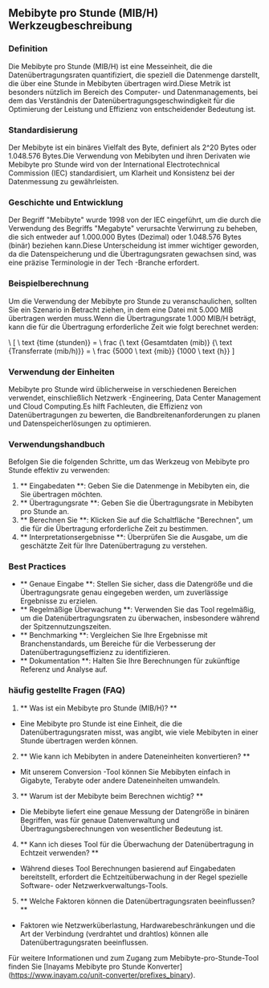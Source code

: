 ## Mebibyte pro Stunde (MIB/H) Werkzeugbeschreibung

### Definition
Die Mebibyte pro Stunde (MIB/H) ist eine Messeinheit, die die Datenübertragungsraten quantifiziert, die speziell die Datenmenge darstellt, die über eine Stunde in Mebibyten übertragen wird.Diese Metrik ist besonders nützlich im Bereich des Computer- und Datenmanagements, bei dem das Verständnis der Datenübertragungsgeschwindigkeit für die Optimierung der Leistung und Effizienz von entscheidender Bedeutung ist.

### Standardisierung
Der Mebibyte ist ein binäres Vielfalt des Byte, definiert als 2^20 Bytes oder 1.048.576 Bytes.Die Verwendung von Mebibyten und ihren Derivaten wie Mebibyte pro Stunde wird von der International Electrotechnical Commission (IEC) standardisiert, um Klarheit und Konsistenz bei der Datenmessung zu gewährleisten.

### Geschichte und Entwicklung
Der Begriff "Mebibyte" wurde 1998 von der IEC eingeführt, um die durch die Verwendung des Begriffs "Megabyte" verursachte Verwirrung zu beheben, die sich entweder auf 1.000.000 Bytes (Dezimal) oder 1.048.576 Bytes (binär) beziehen kann.Diese Unterscheidung ist immer wichtiger geworden, da die Datenspeicherung und die Übertragungsraten gewachsen sind, was eine präzise Terminologie in der Tech -Branche erfordert.

### Beispielberechnung
Um die Verwendung der Mebibyte pro Stunde zu veranschaulichen, sollten Sie ein Szenario in Betracht ziehen, in dem eine Datei mit 5.000 MIB übertragen werden muss.Wenn die Übertragungsrate 1.000 MIB/H beträgt, kann die für die Übertragung erforderliche Zeit wie folgt berechnet werden:

\ [
\ text {time (stunden)} = \ frac {\ text {Gesamtdaten (mib)} {\ text {Transferrate (mib/h)}} = \ frac {5000 \ text {mib}} {1000 \ text {h}}
\]

### Verwendung der Einheiten
Mebibyte pro Stunde wird üblicherweise in verschiedenen Bereichen verwendet, einschließlich Netzwerk -Engineering, Data Center Management und Cloud Computing.Es hilft Fachleuten, die Effizienz von Datenübertragungen zu bewerten, die Bandbreitenanforderungen zu planen und Datenspeicherlösungen zu optimieren.

### Verwendungshandbuch
Befolgen Sie die folgenden Schritte, um das Werkzeug von Mebibyte pro Stunde effektiv zu verwenden:
1. ** Eingabedaten **: Geben Sie die Datenmenge in Mebibyten ein, die Sie übertragen möchten.
2. ** Übertragungsrate **: Geben Sie die Übertragungsrate in Mebibyten pro Stunde an.
3. ** Berechnen Sie **: Klicken Sie auf die Schaltfläche "Berechnen", um die für die Übertragung erforderliche Zeit zu bestimmen.
4. ** Interpretationsergebnisse **: Überprüfen Sie die Ausgabe, um die geschätzte Zeit für Ihre Datenübertragung zu verstehen.

### Best Practices
- ** Genaue Eingabe **: Stellen Sie sicher, dass die Datengröße und die Übertragungsrate genau eingegeben werden, um zuverlässige Ergebnisse zu erzielen.
- ** Regelmäßige Überwachung **: Verwenden Sie das Tool regelmäßig, um die Datenübertragungsraten zu überwachen, insbesondere während der Spitzennutzungszeiten.
- ** Benchmarking **: Vergleichen Sie Ihre Ergebnisse mit Branchenstandards, um Bereiche für die Verbesserung der Datenübertragungseffizienz zu identifizieren.
- ** Dokumentation **: Halten Sie Ihre Berechnungen für zukünftige Referenz und Analyse auf.

### häufig gestellte Fragen (FAQ)

1. ** Was ist ein Mebibyte pro Stunde (MIB/H)? **
- Eine Mebibyte pro Stunde ist eine Einheit, die die Datenübertragungsraten misst, was angibt, wie viele Mebibyten in einer Stunde übertragen werden können.

2. ** Wie kann ich Mebibyten in andere Dateneinheiten konvertieren? **
- Mit unserem Conversion -Tool können Sie Mebibyten einfach in Gigabyte, Terabyte oder andere Dateneinheiten umwandeln.

3. ** Warum ist der Mebibyte beim Berechnen wichtig? **
- Die Mebibyte liefert eine genaue Messung der Datengröße in binären Begriffen, was für genaue Datenverwaltung und Übertragungsberechnungen von wesentlicher Bedeutung ist.

4. ** Kann ich dieses Tool für die Überwachung der Datenübertragung in Echtzeit verwenden? **
- Während dieses Tool Berechnungen basierend auf Eingabedaten bereitstellt, erfordert die Echtzeitüberwachung in der Regel spezielle Software- oder Netzwerkverwaltungs-Tools.

5. ** Welche Faktoren können die Datenübertragungsraten beeinflussen? **
- Faktoren wie Netzwerküberlastung, Hardwarebeschränkungen und die Art der Verbindung (verdrahtet und drahtlos) können alle Datenübertragungsraten beeinflussen.

Für weitere Informationen und zum Zugang zum Mebibyte-pro-Stunde-Tool finden Sie [Inayams Mebibyte pro Stunde Konverter] (https://www.inayam.co/unit-converter/prefixes_binary).